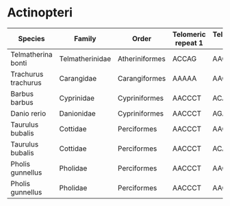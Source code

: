 # Actinopteri

| Species | Family | Order | Telomeric repeat 1 | Telomeric repeat 2 | Data type |
| -- | --- | --- | --- | --- | --- |
| Telmatherina bonti | Telmatherinidae | Atheriniformes | ACCAG | AACCCT | pacbio |
| Trachurus trachurus | Carangidae | Carangiformes | AAAAA | AACCCT | assembly |
| Barbus barbus | Cyprinidae | Cypriniformes | AACCCT | ACACAC | pacbio |
| Danio rerio | Danionidae | Cypriniformes | AACCCT | AGATAGAT | pacbio |
| Taurulus bubalis | Cottidae | Perciformes | AACCCT | AACCCTAACCCT | assembly |
| Taurulus bubalis | Cottidae | Perciformes | AACCCT | ACACAC | pacbio |
| Pholis gunnellus | Pholidae | Perciformes | AACCCT | AACCCTAACCCT | assembly |
| Pholis gunnellus | Pholidae | Perciformes | AACCCT | AACCCTAACCCT | pacbio |

